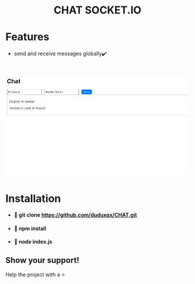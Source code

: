 


<h1 align="center">CHAT SOCKET.IO</h1>



# Features
- send and receive messages globally✔️
<br>
<p align="center">
<img src="./screenshots/screenshot.PNG" />
</p>


# Installation 

- #### 🚀 git clone https://github.com/duduxqx/CHAT.git
- #### 🚀 npm install
- #### 🚀 node index.js

## Show your support!

Help the project with a ⭐️ 

